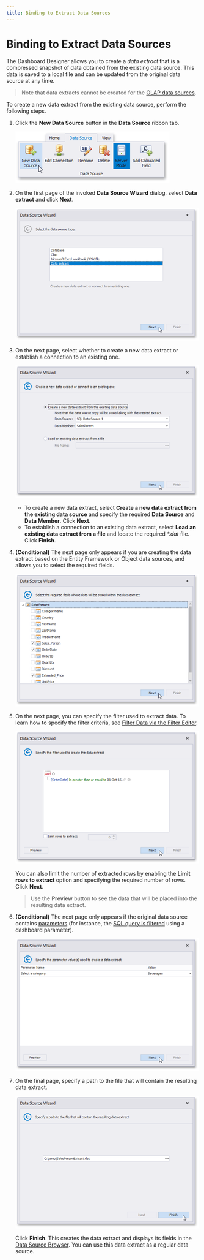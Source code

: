 ```yaml
---
title: Binding to Extract Data Sources
---
```

# Binding to Extract Data Sources
The Dashboard Designer allows you to create a _data extract_ that is a compressed snapshot of data obtained from the existing data source. This data is saved to a local file and can be updated from the original data source at any time.

> Note that data extracts cannot be created for the [OLAP data sources](connecting-to-olap-cubes.md).

To create a new data extract from the existing data source, perform the following steps.
1. Click the **New Data Source** button in the **Data Source** ribbon tab.
	
	![NewDataSourceButtonRibbon(Extract)](../../../images/img123128.png)
2. On the first page of the invoked **Data Source Wizard** dialog, select **Data extract** and click **Next**.
	
	![DataSourceWizard_Extract](../../../images/img123129.png)
3. On the next page, select whether to create a new data extract or establish a connection to an existing one.
	
	![DataSourceWizard_Extract_NewOrExisting](../../../images/img123130.png)
	* To create a new data extract, select **Create a new data extract from the existing data source** and specify the required **Data Source** and **Data Member**. Click **Next**.
	* To establish a connection to an existing data extract, select **Load an existing data extract from a file** and locate the required _*.dat_ file. Click **Finish**.
4. **(Conditional)** The next page only appears if you are creating the data extract based on the Entity Framework or Object data sources, and allows you to select the required fields.
	
	![DataSourceWizard_Extract_SelectFields](../../../images/img123955.png)
5. On the next page, you can specify the filter used to extract data. To learn how to specify the filter criteria, see [Filter Data via the Filter Editor](../../../../interface-elements-for-desktop/articles/filter-editor/filter-data-via-the-filter-editor.md).
	
	![DataSourceWizard_Extract_FilterData](../../../images/img123131.png)
	
	You can also limit the number of extracted rows by enabling the **Limit rows to extract** option and specifying the required number of rows. Click **Next**.
	
	> Use the **Preview** button to see the data that will be placed into the resulting data extract.
6. **(Conditional)** The next page only appears if the original data source contains [parameters](../data-analysis/using-dashboard-parameters.md) (for instance, the [SQL query is filtered](../working-with-data/filter-queries.md) using a dashboard parameter).
	
	![DataSourceWizard_Extract_SpecifyParameterValues](../../../images/img124257.png)
7. On the final page, specify a path to the file that will contain the resulting data extract.
	
	![DataSourceWizard_Extract_Finish](../../../images/img123132.png)
	
	Click **Finish**. This creates the data extract and displays its fields in the [Data Source Browser](../ui-elements/data-source-browser.md). You can use this data extract as a regular data source.